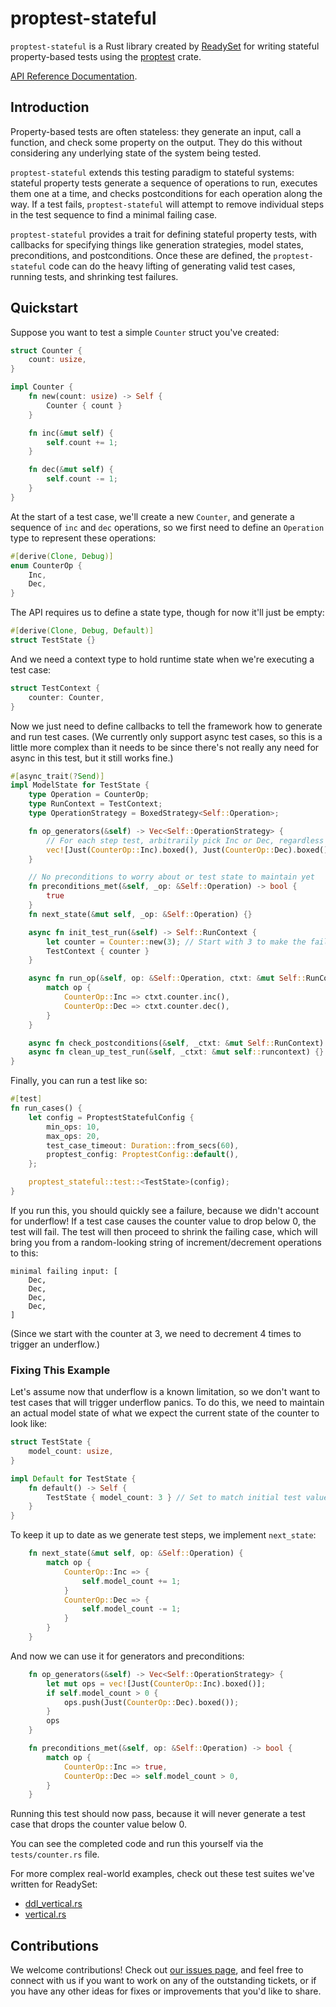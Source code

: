 # proptest-stateful

`proptest-stateful` is a Rust library created by
[ReadySet](https://readyset.io/) for writing stateful property-based tests
using the
[proptest](https://altsysrq.github.io/proptest-book/proptest/index.html) crate.

[API Reference
Documentation](https://docs.rs/proptest-stateful/latest/proptest_stateful/).

## Introduction

Property-based tests are often stateless: they generate an input, call a
function, and check some property on the output. They do this without
considering any underlying state of the system being tested.

`proptest-stateful` extends this testing paradigm to stateful systems: stateful
property tests generate a sequence of operations to run, executes them one at a
time, and checks postconditions for each operation along the way. If a test
fails, `proptest-stateful` will attempt to remove individual steps in the test
sequence to find a minimal failing case.

`proptest-stateful` provides a trait for defining stateful property tests, with
callbacks for specifying things like generation strategies, model states,
preconditions, and postconditions. Once these are defined, the
`proptest-stateful` code can do the heavy lifting of generating valid test
cases, running tests, and shrinking test failures.

## Quickstart

Suppose you want to test a simple `Counter` struct you've created:
```rust
struct Counter {
    count: usize,
}

impl Counter {
    fn new(count: usize) -> Self {
        Counter { count }
    }

    fn inc(&mut self) {
        self.count += 1;
    }

    fn dec(&mut self) {
        self.count -= 1;
    }
}
```
At the start of a test case, we'll create a new `Counter`, and generate a
sequence of `inc` and `dec` operations, so we first need to define an
`Operation` type to represent these operations:
```rust
#[derive(Clone, Debug)]
enum CounterOp {
    Inc,
    Dec,
}
```
The API requires us to define a state type, though for now it'll just be empty:
```rust
#[derive(Clone, Debug, Default)]
struct TestState {}
```
And we need a context type to hold runtime state when we're executing a test
case:
```rust
struct TestContext {
    counter: Counter,
}
```
Now we just need to define callbacks to tell the framework how to generate and
run test cases. (We currently only support async test cases, so this is a
little more complex than it needs to be since there's not really any need for
async in this test, but it still works fine.)
```rust
#[async_trait(?Send)]
impl ModelState for TestState {
    type Operation = CounterOp;
    type RunContext = TestContext;
    type OperationStrategy = BoxedStrategy<Self::Operation>;

    fn op_generators(&self) -> Vec<Self::OperationStrategy> {
        // For each step test, arbitrarily pick Inc or Dec, regardless of the test state:
        vec![Just(CounterOp::Inc).boxed(), Just(CounterOp::Dec).boxed()]
    }

    // No preconditions to worry about or test state to maintain yet
    fn preconditions_met(&self, _op: &Self::Operation) -> bool {
        true
    }
    fn next_state(&mut self, _op: &Self::Operation) {}

    async fn init_test_run(&self) -> Self::RunContext {
        let counter = Counter::new(3); // Start with 3 to make the failing cases more interesting
        TestContext { counter }
    }

    async fn run_op(&self, op: &Self::Operation, ctxt: &mut Self::RunContext) {
        match op {
            CounterOp::Inc => ctxt.counter.inc(),
            CounterOp::Dec => ctxt.counter.dec(),
        }
    }

    async fn check_postconditions(&self, _ctxt: &mut Self::RunContext) {}
    async fn clean_up_test_run(&self, _ctxt: &mut self::runcontext) {}
}
```
Finally, you can run a test like so:
```rust
#[test]
fn run_cases() {
    let config = ProptestStatefulConfig {
        min_ops: 10,
        max_ops: 20,
        test_case_timeout: Duration::from_secs(60),
        proptest_config: ProptestConfig::default(),
    };

    proptest_stateful::test::<TestState>(config);
}
```
If you run this, you should quickly see a failure, because we didn't account
for underflow! If a test case causes the counter value to drop below 0, the
test will fail.  The test will then proceed to shrink the failing case, which
will bring you from a random-looking string of increment/decrement operations
to this:
```
minimal failing input: [
    Dec,
    Dec,
    Dec,
    Dec,
]
```
(Since we start with the counter at 3, we need to decrement 4 times to trigger
an underflow.)

### Fixing This Example

Let's assume now that underflow is a known limitation, so we don't want to test
cases that will trigger underflow panics. To do this, we need to maintain an
actual model state of what we expect the current state of the counter to look
like:
```rust
struct TestState {
    model_count: usize,
}

impl Default for TestState {
    fn default() -> Self {
        TestState { model_count: 3 } // Set to match initial test value
    }
}
```
To keep it up to date as we generate test steps, we implement `next_state`:
```rust
    fn next_state(&mut self, op: &Self::Operation) {
        match op {
            CounterOp::Inc => {
                self.model_count += 1;
            }
            CounterOp::Dec => {
                self.model_count -= 1;
            }
        }
    }
```
And now we can use it for generators and preconditions:
```rust
    fn op_generators(&self) -> Vec<Self::OperationStrategy> {
        let mut ops = vec![Just(CounterOp::Inc).boxed()];
        if self.model_count > 0 {
            ops.push(Just(CounterOp::Dec).boxed());
        }
        ops
    }

    fn preconditions_met(&self, op: &Self::Operation) -> bool {
        match op {
            CounterOp::Inc => true,
            CounterOp::Dec => self.model_count > 0,
        }
    }
```
Running this test should now pass, because it will never generate a test case
that drops the counter value below 0.

You can see the completed code and run this yourself via the `tests/counter.rs`
file.

For more complex real-world examples, check out these test suites we've written
for ReadySet:
 * [ddl_vertical.rs](https://github.com/readysettech/readyset/blob/main/replicators/tests/ddl_vertical.rs)
 * [vertical.rs](https://github.com/readysettech/readyset/blob/main/readyset-mysql/tests/vertical.rs)

## Contributions

We welcome contributions! Check out [our issues
page](https://github.com/readysettech/proptest-stateful/issues), and feel free
to connect with us if you want to work on any of the outstanding tickets, or if
you have any other ideas for fixes or improvements that you'd like to share.

